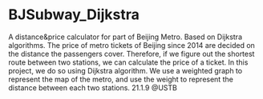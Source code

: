 # BJSubway_Dijkstra
A distance&amp;price calculator for part of Beijing Metro. Based on Dijkstra algorithms.
The price of metro tickets of Beijing since 2014 are decided on the distance the passengers cover. Therefore, if we figure out the shortest route between two stations, we can calculate the price of a ticket. In this project, we do so using Dijkstra algorithm. We use a weighted graph to represent the map of the metro, and use the weight to represent the distance between each two stations.
21.1.9 @USTB
